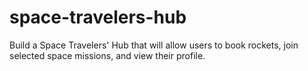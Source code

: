 # space-travelers-hub
 Build a Space Travelers' Hub that will allow users to book rockets, join selected space missions, and view their profile.
